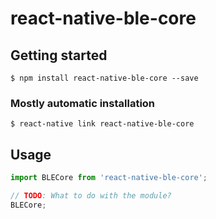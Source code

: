 # react-native-ble-core

## Getting started

`$ npm install react-native-ble-core --save`

### Mostly automatic installation

`$ react-native link react-native-ble-core`

## Usage
```javascript
import BLECore from 'react-native-ble-core';

// TODO: What to do with the module?
BLECore;
```
